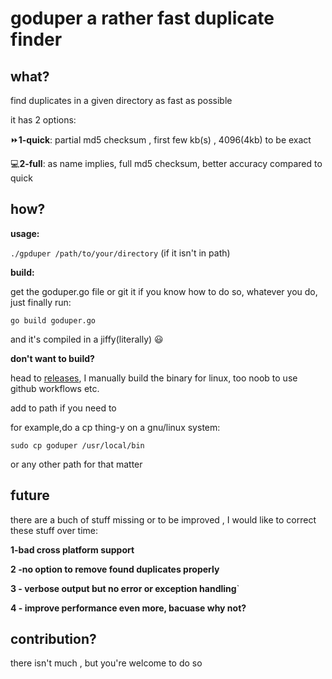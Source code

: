 # goduper a rather fast duplicate finder

## what?
find duplicates in a given directory as fast as possible

it has 2 options:

⏩**1-quick**: partial md5 checksum , first few kb(s) , 4096(4kb) to be exact

💻**2-full**: as name implies, full md5 checksum, better accuracy compared to quick



## how?

**usage:** 

`./gpduper /path/to/your/directory` (if it isn't in path)

**build:**

get the goduper.go file or git it if you know how to do so, whatever you do, just finally run:

`go build goduper.go`

and it's compiled in a jiffy(literally) 😃

**don't want to build?**

head to [releases](https://github.com/impoteto/goduper/releases), I manually build the binary for linux, too noob to use github workflows etc.

add to path if you need to

for example,do a cp thing-y on a gnu/linux system:

`sudo cp goduper /usr/local/bin`

or any other path for that matter

## future

there are a buch of stuff missing or to be improved , I would like to correct these stuff over time:

**1-bad cross platform support**

**2 -no option to remove found duplicates properly**

**3 - verbose output but no error or exception handling**`

**4 - improve performance even more, bacuase why not?**

## contribution?

there isn't much , but you're welcome to do so

